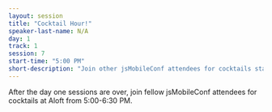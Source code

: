 ```yaml
---
layout: session
title: "Cocktail Hour!"
speaker-last-name: N/A
day: 1
track: 1
session: 7
start-time: "5:00 PM"
short-description: "Join other jsMobileConf attendees for cocktails starting at 5:00 PM."
---
```


After the day one sessions are over, join fellow jsMobileConf attendees for cocktails at Aloft from 5:00-6:30 PM.
